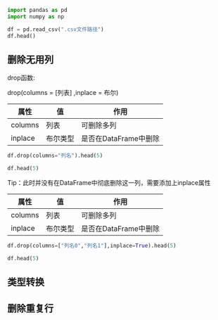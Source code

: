 



```Python
import pandas as pd
import numpy as np
```

```python
df = pd.read_csv(".csv文件路径")
df.head()
```



##  删除无用列

drop函数:

drop(columns = [列表] ,inplace = 布尔)

| 属性    | 值       | 作用                  |
| ------- | -------- | --------------------- |
| columns | 列表     | 可删除多列            |
| inplace | 布尔类型 | 是否在DataFrame中删除 |

```Python
df.drop(columns="列名").head(5)
```

```Python
df.head(5)
```

Tip：此时并没有在DataFrame中彻底删除这一列，需要添加上inplace属性

| 属性    | 值       | 作用                  |
| ------- | -------- | --------------------- |
| columns | 列表     | 可删除多列            |
| inplace | 布尔类型 | 是否在DataFrame中删除 |

```Python
df.drop(columns=["列名0","列名1"],inplace=True).head(5)
```

```Python
df.head(5)
```






## 类型转换







## 删除重复行





## 